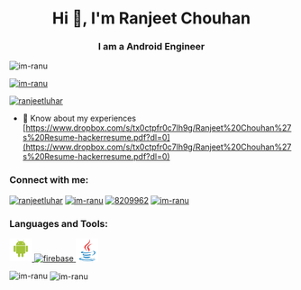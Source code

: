 <h1 align="center">Hi 👋, I'm Ranjeet Chouhan</h1>
<h3 align="center">I am a Android Engineer</h3>

<p align="left"> <img src="https://komarev.com/ghpvc/?username=im-ranu&label=Profile%20views&color=0e75b6&style=flat" alt="im-ranu" /> </p>

<p align="left"> <a href="https://github.com/ryo-ma/github-profile-trophy"><img src="https://github-profile-trophy.vercel.app/?username=im-ranu" alt="im-ranu" /></a> </p>

<p align="left"> <a href="https://twitter.com/ranjeetluhar" target="blank"><img src="https://img.shields.io/twitter/follow/ranjeetluhar?logo=twitter&style=for-the-badge" alt="ranjeetluhar" /></a> </p>

- 📄 Know about my experiences [https://www.dropbox.com/s/tx0ctpfr0c7lh9g/Ranjeet%20Chouhan%27s%20Resume-hackerresume.pdf?dl=0](https://www.dropbox.com/s/tx0ctpfr0c7lh9g/Ranjeet%20Chouhan%27s%20Resume-hackerresume.pdf?dl=0)

<h3 align="left">Connect with me:</h3>
<p align="left">
<a href="https://twitter.com/ranjeetluhar" target="blank"><img align="center" src="https://raw.githubusercontent.com/rahuldkjain/github-profile-readme-generator/master/src/images/icons/Social/twitter.svg" alt="ranjeetluhar" height="30" width="40" /></a>
<a href="https://linkedin.com/in/im-ranu" target="blank"><img align="center" src="https://raw.githubusercontent.com/rahuldkjain/github-profile-readme-generator/master/src/images/icons/Social/linked-in-alt.svg" alt="im-ranu" height="30" width="40" /></a>
<a href="https://stackoverflow.com/users/8209962" target="blank"><img align="center" src="https://raw.githubusercontent.com/rahuldkjain/github-profile-readme-generator/master/src/images/icons/Social/stack-overflow.svg" alt="8209962" height="30" width="40" /></a>
<a href="https://www.leetcode.com/im-ranu" target="blank"><img align="center" src="https://raw.githubusercontent.com/rahuldkjain/github-profile-readme-generator/master/src/images/icons/Social/leet-code.svg" alt="im-ranu" height="30" width="40" /></a>
</p>

<h3 align="left">Languages and Tools:</h3>
<p align="left"> <a href="https://developer.android.com" target="_blank" rel="noreferrer"> <img src="https://raw.githubusercontent.com/devicons/devicon/master/icons/android/android-original-wordmark.svg" alt="android" width="40" height="40"/> </a> <a href="https://firebase.google.com/" target="_blank" rel="noreferrer"> <img src="https://www.vectorlogo.zone/logos/firebase/firebase-icon.svg" alt="firebase" width="40" height="40"/> </a> <a href="https://www.java.com" target="_blank" rel="noreferrer"> <img src="https://raw.githubusercontent.com/devicons/devicon/master/icons/java/java-original.svg" alt="java" width="40" height="40"/> </a> </p>

<p><img align="left" src="https://github-readme-stats.vercel.app/api/top-langs?username=im-ranu&show_icons=true&locale=en&layout=compact" alt="im-ranu" /></p>

<p>&nbsp;<img align="center" src="https://github-readme-stats.vercel.app/api?username=im-ranu&show_icons=true&locale=en" alt="im-ranu" /></p>
